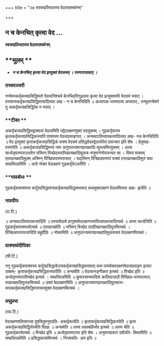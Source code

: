 +++
title = "२७ स्वयम्प्रतिभातस्य वेदत्वसमर्थनम्"

+++


## न च केनचित् कृत्वा वेद ...

**स्वयम्प्रतिभातस्य वेदत्वसमर्थनम्**

## **मूलम् **

- ***न च केनचित् कृत्वा वेद इत्युक्तं वेदसमम् । परम्पराभावात् ।***

### **तत्त्वमञ्जरी**

नन्वेवमकर्तृकत्वप्रसिद्धिमतो वेदत्वनिश्चये केनचिदतिगूढतया कृत्वा वेद इत्युक्तमपि वेदसमं स्यात् । तस्याप्यकर्तृकत्वप्रसिद्धिमत्त्वादित्यत आह - न च केनचिदिति ॥ अध्यापक-परम्पराया अभावात् ; तन्मूलान्वेषणे तु अकर्तृकत्वप्रसिद्धिरेव न स्यात् ।

### **टीका **

अकर्तृकत्वप्रसिद्धिमद्वाक्यत्वं वेदत्वमिति यद्वेदलक्षणमुक्तं तदयुक्तम् । गूढकर्तृकस्य कृताकर्तृकत्वप्रसिद्धिकस्यापि वाक्यस्य वेदत्वप्रसङ्गात् । अन्यथाऽतिव्यापकत्वादित्यत आह- नच केनचिदिति ॥ वेद इत्युक्तं कृताकर्तृकत्वप्रसिद्धिकं वाक्यं वेदसमं प्रसिद्धवेदवद्वेदत्वोपेतं प्रसज्यत इति शेषः । हेतुमाह- परम्परेति ॥ अकर्तृकत्वप्रसिद्धिमत्त्वं नाम अनुपलभ्यमानप्रत्यक्षादि-मूलत्वमित्युक्तम् । अस्य चाध्येतृपरम्पराऽभावेन यस्मिन् विच्छेदस्तदीयप्रत्यक्षादिमूलत्व-मनुमानेनोपलभ्यत एव । विमतं वाक्यम् एतत्प्रत्यक्षादिमूलम् अस्मिन् विच्छिन्नपरम्परत्वात् । यद्यस्मिन् विच्छिन्नपरम्परं वाक्यं तत्तत्प्रत्यक्षादिमूलं यथा सम्प्रतिपन्नमिति । अतो नोक्तं वेदलक्षणं गूढकर्तृकेऽस्तीति ।

### **भावबोधः **

गूढकर्तृकवाक्यस्य कर्तुरप्रसिद्धावप्यकर्तृकत्वप्रसिद्ध्यभावात् कथमुक्तलक्षणं वेदत्वमित्यत आह- कृतेति ॥

### **भावदीपः**

(रा.टि.)

॥ अन्यथाऽतिव्यापकत्वादिति ॥ तस्यावेदत्वे प्रागुक्तवेदलक्षणस्यातिव्यापकत्वादित्यर्थः ॥ अस्य चाध्येत्रिति ॥ गूढकर्तृकवाक्यस्येत्यर्थः ॥ एतत्प्रत्यक्षेति ॥ यस्मिन् विच्छेद एतदीयप्रत्यक्षादिमूलमित्यर्थः । विच्छिन्नपरम्परत्वादिति बहुव्रीहिः ॥ नोक्तमिति ॥ अनुपलभ्यमानप्रत्यक्षादिमूलत्वरूपं वेदलक्षणमित्यर्थः।

### **वाक्यार्थदीपिका**

(श्री.टि.)

ननु गूढकर्तृकवाक्यस्य कर्तुरप्रसिद्धत्वेऽप्यकर्तृकत्वप्रसिद्ध्यभावात् कथं तस्योक्तलक्षणवेदत्वप्रसङ्ग इत्यत उक्तम्-
कृताकर्तृकत्वप्रसिद्धिकस्यापीति ॥ अन्यथेति ॥ वेदत्वानङ्गीकार
इत्यर्थः ॥ विच्छेद इति ॥ अध्येतृपरम्पराविच्छेद इत्यर्थः । सम्प्रतिपन्नमिति ॥ कुमारसम्भवादिकं कालिदासादौ विच्छिन्न-परम्परत्वात् तत्प्रत्यक्षादिमूलकमित्यर्थः ॥ उक्तं वेदलक्षणमिति ॥ अनुपलभ्यमानप्रत्यक्षादिमूलकत्व-रूपाकर्तृकत्वप्रसिद्धिमत्त्वरूपमुक्तं वेदलक्षणमित्यर्थः ।

### **लघुप्रभा**

(व्या.टि.)

वेदलक्षणमतिव्याप्त्या दूषयितुमनुवदति- अकर्तृकत्वेति ॥ कृताकर्तृकत्वप्रसिद्धिकस्येति ॥ कृता अकर्तृकत्वप्रसिद्धिर्यस्येति विग्रहः ॥ अन्यथेति ॥ तस्य लक्ष्यबहिर्भाव इत्यर्थः ॥ अस्य चेति ॥ गूढकर्तृकस्येत्यर्थः ॥ विच्छेद इति ॥ अध्येतृपरम्पराया इति शेषः । अनुमानप्रकारं दर्शयति- विमतमिति ॥ सम्प्रतिपन्नमिति ॥ प्रसिद्धकाव्यमित्यर्थः । निगमयति- अत इति ॥

